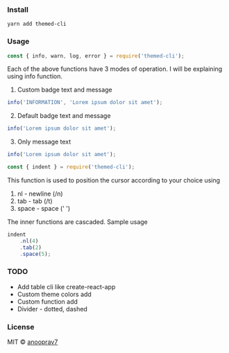### Install

```
yarn add themed-cli
```

### Usage

```js
const { info, warn, log, error } = require('themed-cli');
```

Each of the above functions have 3 modes of operation. I will be explaining using info function.

1. Custom badge text and message

```js
info('INFORMATION', 'Lorem ipsum dolor sit amet');
```

2. Default badge text and message

```js
info('Lorem ipsum dolor sit amet');
```

3. Only message text

```js
info('Lorem ipsum dolor sit amet');
```

```js
const { indent } = require('themed-cli');
```

This function is used to position the cursor according to your choice using

1. nl - newline (/n)
2. tab - tab (/t)
3. space - space (' ')

The inner functions are cascaded.
Sample usage

```js
indent
	.nl(4)
	.tab(2)
	.space(5);
```

### TODO

-   Add table cli like create-react-app
-   Custom theme colors add
-   Custom function add
-   Divider - dotted, dashed

### License

MIT © [anooprav7](https://github.com/anooprav7)

